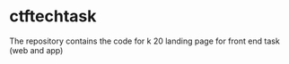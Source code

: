 # ctftechtask
The repository contains the code for k 20 landing page for front end task  (web and app)
